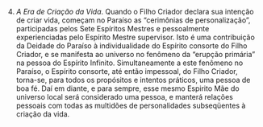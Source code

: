 4. *A Era de Criação da Vida*. Quando o Filho Criador declara sua intenção de criar  vida, começam no Paraíso as “cerimônias de personalização”, participadas pelos Sete Espíritos Mestres e pessoalmente experienciadas pelo Espírito Mestre supervisor. Isto é uma contribuição da Deidade do Paraíso à individualidade do Espírito consorte do Filho Criador, e se manifesta ao universo no fenômeno da “erupção primária” na pessoa do Espírito Infinito. Simultaneamente a este fenômeno no Paraíso, o Espírito consorte, até então impessoal, do Filho Criador, torna-se, para todos os propósitos e intentos práticos, uma pessoa de boa fé. Daí em diante, e para sempre, esse mesmo Espirito Mãe do universo local será considerado uma pessoa, e manterá relações pessoais com todas as multidões de personalidades subseqüentes à criação da vida.